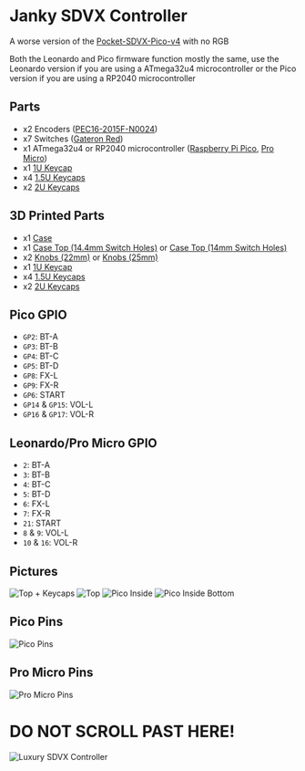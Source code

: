 # Janky SDVX Controller
A worse version of the [Pocket-SDVX-Pico-v4](https://github.com/speedypotato/Pocket-SDVX-Pico-v4) with no RGB

Both the Leonardo and Pico firmware function mostly the same, use the Leonardo version if you are using a ATmega32u4 microcontroller or the Pico version if you are using a RP2040 microcontroller

## Parts
* x2 Encoders ([PEC16-2015F-N0024](https://mou.sr/3JNRuk8))
* x7 Switches ([Gateron Red](https://mechboards.co.uk/products/gateron-red?variant=41710358888653))
* x1 ATmega32u4 or RP2040 microcontroller ([Raspberry Pi Pico](https://thepihut.com/products/raspberry-pi-pico), [Pro Micro](https://www.aliexpress.com/item/32808519179.html))
* x1 [1U Keycap](https://www.aliexpress.com/item/1005004064331568.html)
* x4 [1.5U Keycaps](https://www.aliexpress.com/item/1005004784994416.html)
* x2 [2U Keycaps](https://www.aliexpress.com/item/1005004784994416.html)

## 3D Printed Parts
* x1 [Case](./Models/Case.stl)
* x1 [Case Top (14.4mm Switch Holes)](./Models/Case%20Top%20(14.4mm%20Switch%20Holes).stl) or [Case Top (14mm Switch Holes)](./Models/Case%20Top%20(14mm%20Switch%20Holes).stl)
* x2 [Knobs (22mm)](./Models/Knob%20(22mm).stl) or [Knobs (25mm)](./Models/Knob%20(25mm).stl)
* x1 [1U Keycap](https://www.printables.com/model/440477-keycaps-for-pico-sdvx-controller)
* x4 [1.5U Keycaps](https://www.printables.com/model/440477-keycaps-for-pico-sdvx-controller)
* x2 [2U Keycaps](https://www.printables.com/model/440477-keycaps-for-pico-sdvx-controller)

## Pico GPIO
* `GP2`: BT-A
* `GP3`: BT-B
* `GP4`: BT-C
* `GP5`: BT-D
* `GP8`: FX-L
* `GP9`: FX-R
* `GP6`: START
* `GP14` & `GP15`: VOL-L
* `GP16` & `GP17`: VOL-R

## Leonardo/Pro Micro GPIO
* `2`: BT-A
* `3`: BT-B
* `4`: BT-C
* `5`: BT-D
* `6`: FX-L
* `7`: FX-R
* `21`: START
* `8` & `9`: VOL-L
* `10` & `16`: VOL-R

## Pictures
![Top + Keycaps](./Pictures/Top%20+%20Keycaps.png)
![Top](./Pictures/Top.png)
![Pico Inside](./Pictures/Pico%20Inside.png)
![Pico Inside Bottom](./Pictures/Pico%20Inside%20Bottom.png)
## Pico Pins
![Pico Pins](./Pictures/Pico%20Pins.png)
## Pro Micro Pins
![Pro Micro Pins](./Pictures/Pro%20Micro%20Pins.png)
# DO NOT SCROLL PAST HERE!
![Luxury SDVX Controller](./Pictures/Luxury%20SDVX%20Controller.png)